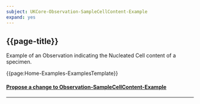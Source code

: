 ```yaml
---
subject: UKCore-Observation-SampleCellContent-Example
expand: yes
---
```




## {{page-title}}

Example of an Observation indicating the Nucleated Cell content of a specimen.


{{page:Home-Examples-ExamplesTemplate}}



<div id="Feedback" class="tabcontent">
<h4><a href='https://simplifier.net/NHS-Digital-FHIR-Genomics-Implementation-Guide/UKCore-Observation-SampleCellContent-Example/~issues?level=File' target="_blank">Propose a change to Observation-SampleCellContent-Example</a></h4>
</div>

---